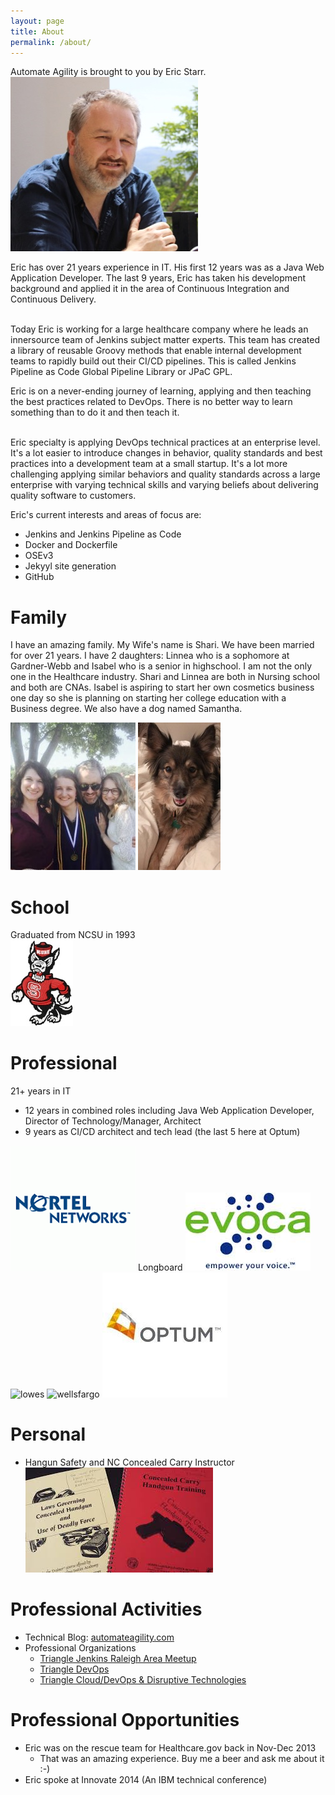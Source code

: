 ```yaml
---
layout: page
title: About
permalink: /about/
---
```


Automate Agility is brought to you by Eric Starr.
![Eric Starr](/images/about/Eric3.jpg)

  Eric has over 21 years experience in IT.  His first 12 years was as a Java Web Application Developer.  The
  last 9 years, Eric has taken his development background and applied it in the area of Continuous Integration
  and Continuous Delivery.<br><br>
  
  Today Eric is working for a large healthcare company where he leads an innersource team of Jenkins subject matter 
  experts.  This team has created a library of reusable Groovy methods that enable internal development teams to rapidly build out
  their CI/CD pipelines.  This is called Jenkins Pipeline as Code Global Pipeline Library or JPaC GPL.

  Eric is on a never-ending journey of learning, applying and then teaching the best practices related to 
  DevOps.  There is no better way to learn something than to do it and then teach it.<br><br>
  
  Eric specialty is applying DevOps technical practices at an enterprise level.  It's a lot easier to introduce changes 
  in behavior, quality standards and best practices into a development team at a small startup.  It's
  a lot more challenging applying similar behaviors and quality standards across a large enterprise with varying technical
  skills and varying beliefs about delivering quality software to customers.

Eric's current interests and areas of focus are:
* Jenkins and Jenkins Pipeline as Code
* Docker and Dockerfile
* OSEv3
* Jekyyl site generation
* GitHub

# Family  
I have an amazing family.  My Wife's name is Shari.  We have been married for over 21 years.  I have 2 daughters:  Linnea who is a sophomore at Gardner-Webb and Isabel who is a senior in highschool.  I am not the only one in the Healthcare industry.  Shari and Linnea are both in Nursing school and both are CNAs.  Isabel is aspiring to start her own cosmetics business one day so she is planning on starting her college education with a Business degree.  We also have a dog named Samantha.

![family pictures 1](/images/about/eric_family_1.jpg)
![family pictures 1](/images/about/eric_dog_2.JPG)

# School
Graduated from NCSU in 1993 <br>
![NSCU logo](/images/about/north_carolina_state_wolfpack_logo_embroidery_design.jpg)

# Professional
21+ years in IT
- 12 years in combined roles including Java Web Application Developer, Director of Technology/Manager, Architect
- 9 years as CI/CD architect and tech lead (the last 5 here at Optum)

![nortel networks](/images/about/nortel_networks.png)
Longboard
![evoca](/images/about/evoca.jpg)
![lowes](https://seeklogo.com/images/L/Lowe_s-logo-FFC95B0BC6-seeklogo.com.gif)
![wellsfargo](https://encrypted-tbn0.gstatic.com/images?q=tbn:ANd9GcTFmyihrywv4wIJdidGRhM9iAfv30Z_HnPFlA6y23kR0CGr0x56)
![optum](/images/about/optum.jpg)


# Personal
- Hangun Safety and NC Concealed Carry Instructor <br>
![CCH Handbook](/images/about/nccch.jpg)


# Professional Activities
- Technical Blog: [automateagility.com](http://automateagility.com)
- Professional Organizations
  - [Triangle Jenkins Raleigh Area Meetup](https://www.meetup.com/Raleigh-Jenkins-Area-Meetup)
  - [Triangle DevOps](https://www.meetup.com/Triangle-DevOps/) 
  - [Triangle Cloud/DevOps & Disruptive Technologies](https://www.meetup.com/Triangle-Cloud-Computing-Meetup/)

# Professional Opportunities
- Eric was on the rescue team for Healthcare.gov back in Nov-Dec 2013
  - That was an amazing experience.  Buy me a beer and ask me about it :-)
- Eric spoke at Innovate 2014 (An IBM technical conference)
